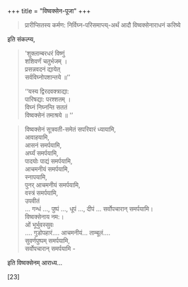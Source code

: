 +++
title = "विष्वक्सेन-पूजा"
+++

> प्रारीप्सितस्य कर्मण: निर्विघ्न-परिसमाप्त्य्-अर्थं आदौ विष्वक्सेनाराधनं करिष्ये

इति संकल्प्य,

> 'शुक्लाम्बरधरं विष्णुं  
> शशिवर्णं चतुर्भजम् ।  
> प्रसन्नवदनं द्यायेत्  
> सर्वविघ्नोपशान्तये ॥’’
>
> ‘‘यस्य द्विरदवक्त्राद्या:  
> पारिषद्या: परश्शतम् ।  
> विघ्नं निघ्नन्ति सततं  
> विष्वक्सेनं तमाश्रये ॥ '’

> विष्वक्सेनं सूत्रवती-समेतं सपरिवारं ध्यायामि,  
आवाहयामि,  
आसनं समर्पयामि,  
अर्घ्यं समर्पयामि,  
पादयोः पाद्यं समर्पयामि,  
आचमनीयं समर्पयामि,  
स्नापयामि,  
पुनर् आचमनीयं समर्पयामि,  
वस्त्रं समर्पयामि,  
उपवीतं  
... गन्धं ..., पुष्पं ..., धूपं ..., दीपं ... सर्वोपचारान् समर्पयामि।  
विष्वक्सेनाय नम:।  
ओं भूर्भुवस्सुवः  
.... गुडोपहारं.... आचमनीयं... ताम्बूलं....  
सुवर्णपुष्पम् समर्पयामि,  
सर्वोपचारान् समर्पयामि -

इति विष्वक्सेनम् आराध्य…

[23]

